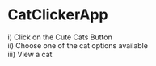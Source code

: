 # CatClickerApp

i) Click on the Cute Cats Button  
ii) Choose one of the cat options available  
iii) View a cat
